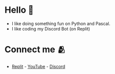 # Hello 👋
- I like doing something fun on Python and Pascal.
- I like coding my Discord Bot (on Replit)

# Connect me 🫂
- [Replit](https://repl.it/@truongkhoaui) - [YouTube](https://youtube.com/@TruongKhoaUI) - [Discord](https://discord.com/users/1021023635814760458)
